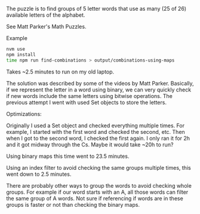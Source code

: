The puzzle is to find groups of 5 letter words that use as many (25 of 26) available letters of the alphabet.

See Matt Parker's Math Puzzles.

Example

```bash
nvm use
npm install
time npm run find-combinations > output/combinations-using-maps
```

Takes ~2.5 minutes to run on my old laptop.

The solution was described by some of the videos by Matt Parker. Basically, if we represent the letter in a word using binary, we can very quickly check if new words include the same letters using bitwise operations. The previous attempt I went with used Set objects to store the letters.

Optimizations:

Originally I used a Set object and checked everything multiple times. For example, I started with the first word and checked the second, etc. Then when I got to the second word, I checked the first again. I only ran it for 2h and it got midway through the Cs. Maybe it would take ~20h to run?

Using binary maps this time went to 23.5 minutes.

Using an index filter to avoid checking the same groups multiple times, this went down to 2.5 minutes.

There are probably other ways to group the words to avoid checking whole groups. For example if our word starts with an A, all those words can filter the same group of A words. Not sure if referencing if words are in these groups is faster or not than checking the binary maps.
